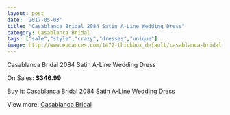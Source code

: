 ```yaml
---
layout: post
date: '2017-05-03'
title: "Casablanca Bridal 2084 Satin A-Line Wedding Dress"
category: Casablanca Bridal
tags: ["sale","style","crazy","dresses","unique"]
image: http://www.eudances.com/1472-thickbox_default/casablanca-bridal-2084-satin-a-line-wedding-dress.jpg
---
```

Casablanca Bridal 2084 Satin A-Line Wedding Dress

On Sales: **$346.99**
<a href="https://www.eudances.com/en/casablanca-bridal/517-casablanca-bridal-2084-satin-a-line-wedding-dress.html"><amp-img layout="responsive" width="600" height="600" src="//www.eudances.com/1472-thickbox_default/casablanca-bridal-2084-satin-a-line-wedding-dress.jpg" alt="Casablanca Bridal 2084 Satin A-Line Wedding Dress 0" /></a>
<a href="https://www.eudances.com/en/casablanca-bridal/517-casablanca-bridal-2084-satin-a-line-wedding-dress.html"><amp-img layout="responsive" width="600" height="600" src="//www.eudances.com/1474-thickbox_default/casablanca-bridal-2084-satin-a-line-wedding-dress.jpg" alt="Casablanca Bridal 2084 Satin A-Line Wedding Dress 1" /></a>
<a href="https://www.eudances.com/en/casablanca-bridal/517-casablanca-bridal-2084-satin-a-line-wedding-dress.html"><amp-img layout="responsive" width="600" height="600" src="//www.eudances.com/1473-thickbox_default/casablanca-bridal-2084-satin-a-line-wedding-dress.jpg" alt="Casablanca Bridal 2084 Satin A-Line Wedding Dress 2" /></a>

Buy it: [Casablanca Bridal 2084 Satin A-Line Wedding Dress](https://www.eudances.com/en/casablanca-bridal/517-casablanca-bridal-2084-satin-a-line-wedding-dress.html "Casablanca Bridal 2084 Satin A-Line Wedding Dress")

View more: [Casablanca Bridal](https://www.eudances.com/en/4-casablanca-bridal "Casablanca Bridal")